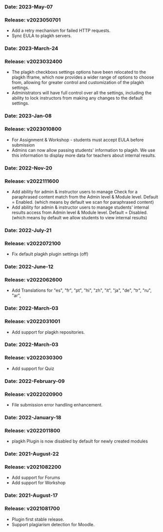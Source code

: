 ### Date: 		2023-May-07
### Release:	v2023050701
- Add a retry mechanism for failed HTTP requests.
- Sync EULA to plagkh servers.

### Date: 		2023-March-24
### Release:	v2023032400
-  The plagkh checkboxs settings options have been relocated to the plagkh Iframe, which now provides a wider range of options to choose from, allowing for greater control and customization of the  plagkh settings.
-  Administrators will have full control over all the settings, including the ability to lock instructors from making any changes to the default settings.

### Date: 		2023-Jan-08
### Release:	v2023010800
-  For Assignment & Workshop - students must accept EULA before submission
-  Admins can now allow passing students' information to plagkh.
   We use this information to display more data for teachers about internal results.

### Date: 		2022-Nov-20
### Release:	v2022111600
-  Add ability for admin & instructor users to manage Check for a paraphrased content match from the Admin level & Module level.
   Default = Enabled. (which means by default we scan for paraphrased content)
-  Add ability for admin & instructor users to manage students' internal results access from Admin level & Module level.
   Default = Disabled. (which means by default we allow students to view internal results)

### Date: 		2022-July-21
### Release:	v2022072100
-  Fix default plagkh plugin settings (off)

### Date: 		2022-June-12
### Release:	v2022062600
-  Add Translations for "es", "fr", "pt", "hi", "zh", "it", "ja", "de", "tr", "ru", "ar",

### Date: 		2022-March-03
### Release:	v2022031001
-  Add support for plagkh repositories.

### Date: 		2022-March-03
### Release:	v2022030300
-  Add support for Quiz

### Date: 		2022-February-09
### Release:	v2022020900
-  File submission error handling enhancement.

### Date: 		2022-January-18
### Release:	v2022011800
-  plagkh Plugin is now disabled by default for newly created modules

### Date: 		2021-August-22
### Release:	v2021082200
-  Add support for Forums
-  Add support for Workshop


### Date: 		2021-August-17
### Release:	v2021081700
- Plugin first stable release.
- Support plagiarism detection for Moodle.

